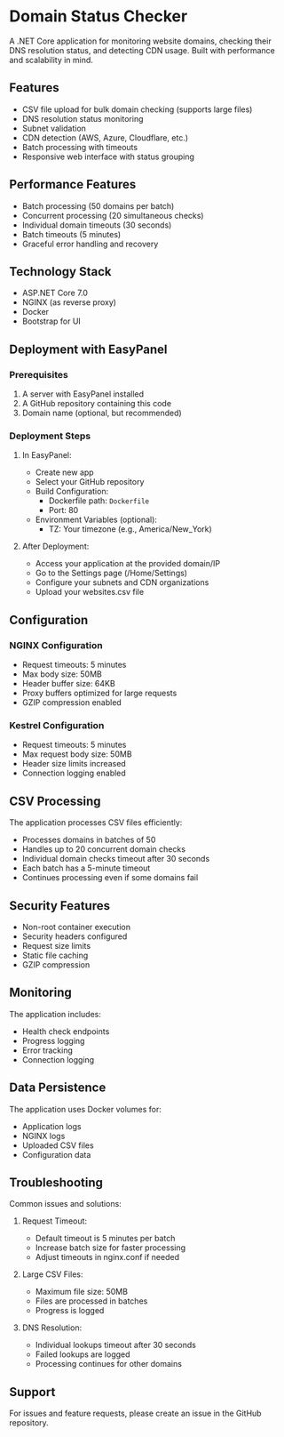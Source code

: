# Domain Status Checker

A .NET Core application for monitoring website domains, checking their DNS resolution status, and detecting CDN usage. Built with performance and scalability in mind.

## Features

- CSV file upload for bulk domain checking (supports large files)
- DNS resolution status monitoring
- Subnet validation
- CDN detection (AWS, Azure, Cloudflare, etc.)
- Batch processing with timeouts
- Responsive web interface with status grouping

## Performance Features

- Batch processing (50 domains per batch)
- Concurrent processing (20 simultaneous checks)
- Individual domain timeouts (30 seconds)
- Batch timeouts (5 minutes)
- Graceful error handling and recovery

## Technology Stack

- ASP.NET Core 7.0
- NGINX (as reverse proxy)
- Docker
- Bootstrap for UI

## Deployment with EasyPanel

### Prerequisites

1. A server with EasyPanel installed
2. A GitHub repository containing this code
3. Domain name (optional, but recommended)

### Deployment Steps

1. In EasyPanel:
   - Create new app
   - Select your GitHub repository
   - Build Configuration:
     * Dockerfile path: `Dockerfile`
     * Port: 80
   - Environment Variables (optional):
     * TZ: Your timezone (e.g., America/New_York)

2. After Deployment:
   - Access your application at the provided domain/IP
   - Go to the Settings page (/Home/Settings)
   - Configure your subnets and CDN organizations
   - Upload your websites.csv file

## Configuration

### NGINX Configuration

- Request timeouts: 5 minutes
- Max body size: 50MB
- Header buffer size: 64KB
- Proxy buffers optimized for large requests
- GZIP compression enabled

### Kestrel Configuration

- Request timeouts: 5 minutes
- Max request body size: 50MB
- Header size limits increased
- Connection logging enabled

## CSV Processing

The application processes CSV files efficiently:
- Processes domains in batches of 50
- Handles up to 20 concurrent domain checks
- Individual domain checks timeout after 30 seconds
- Each batch has a 5-minute timeout
- Continues processing even if some domains fail

## Security Features

- Non-root container execution
- Security headers configured
- Request size limits
- Static file caching
- GZIP compression

## Monitoring

The application includes:
- Health check endpoints
- Progress logging
- Error tracking
- Connection logging

## Data Persistence

The application uses Docker volumes for:
- Application logs
- NGINX logs
- Uploaded CSV files
- Configuration data

## Troubleshooting

Common issues and solutions:

1. Request Timeout:
   - Default timeout is 5 minutes per batch
   - Increase batch size for faster processing
   - Adjust timeouts in nginx.conf if needed

2. Large CSV Files:
   - Maximum file size: 50MB
   - Files are processed in batches
   - Progress is logged

3. DNS Resolution:
   - Individual lookups timeout after 30 seconds
   - Failed lookups are logged
   - Processing continues for other domains

## Support

For issues and feature requests, please create an issue in the GitHub repository.